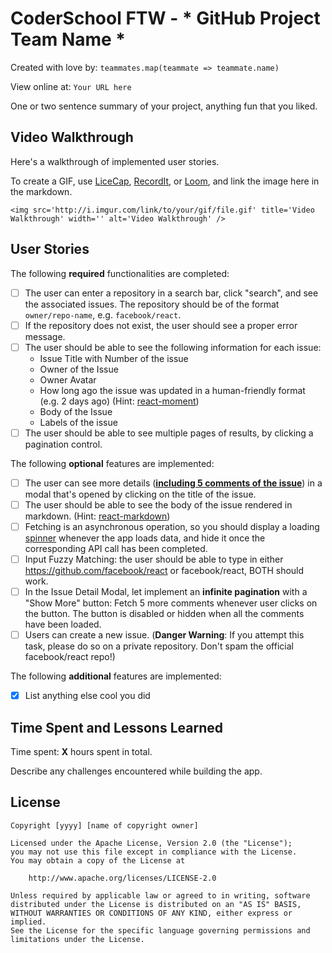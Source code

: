 # CoderSchool FTW - * GitHub Project Team Name *

Created with love by: `teammates.map(teammate => teammate.name)`
  
View online at: `Your URL here`
  
One or two sentence summary of your project, anything fun that you liked. 

## Video Walkthrough

Here's a walkthrough of implemented user stories.

To create a GIF, use [LiceCap](http://www.cockos.com/licecap/), [RecordIt](http://www.recordit.co), or [Loom](http://www.useloom.com), and link the image here in the markdown.

```
<img src='http://i.imgur.com/link/to/your/gif/file.gif' title='Video Walkthrough' width='' alt='Video Walkthrough' />
```

## User Stories

The following **required** functionalities are completed:

- [ ] The user can enter a repository in a search bar, click "search", and see the associated issues. The repository should be of the format `owner/repo-name`, e.g. `facebook/react`.
- [ ] If the repository does not exist, the user should see a proper error message.
- [ ] The user should be able to see the following information for each issue:
  - Issue Title with Number of the issue
  - Owner of the Issue
  - Owner Avatar
  - How long ago the issue was updated in a human-friendly format (e.g. 2 days ago) (Hint: [react-moment](https://www.npmjs.com/package/react-moment#installing))
  - Body of the Issue
  - Labels of the issue
- [ ] The user should be able to see multiple pages of results, by clicking a pagination control.

The following **optional** features are implemented:

- [ ] The user can see more details (**[including 5 comments of the issue](https://developer.github.com/v3/issues/comments/)**) in a modal that's opened by clicking on the title of the issue.
- [ ] The user should be able to see the body of the issue rendered in markdown. (Hint: [react-markdown](https://github.com/rexxars/react-markdown))
- [ ] Fetching is an asynchronous operation, so you should display a loading [spinner](https://www.npmjs.com/package/react-spinners) whenever the app loads data, and hide it once the corresponding API call has been completed.
- [ ] Input Fuzzy Matching: the user should be able to type in either https://github.com/facebook/react or facebook/react, BOTH should work.
- [ ] In the Issue Detail Modal, let implement an **infinite pagination** with a "Show More" button: Fetch 5 more comments whenever user clicks on the button. The button is disabled or hidden when all the comments have been loaded.
- [ ] Users can create a new issue. (**Danger Warning**: If you attempt this task, please do so on a private repository. Don't spam the official facebook/react repo!)

The following **additional** features are implemented:

* [x] List anything else cool you did

## Time Spent and Lessons Learned

Time spent: **X** hours spent in total.

Describe any challenges encountered while building the app.

## License

    Copyright [yyyy] [name of copyright owner]

    Licensed under the Apache License, Version 2.0 (the "License");
    you may not use this file except in compliance with the License.
    You may obtain a copy of the License at

        http://www.apache.org/licenses/LICENSE-2.0

    Unless required by applicable law or agreed to in writing, software
    distributed under the License is distributed on an "AS IS" BASIS,
    WITHOUT WARRANTIES OR CONDITIONS OF ANY KIND, either express or implied.
    See the License for the specific language governing permissions and
    limitations under the License.
